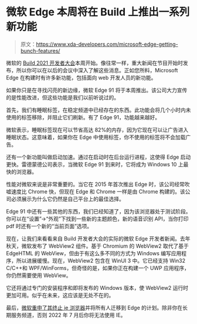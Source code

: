 # 微软 Edge 本周将在 Build 上推出一系列新功能

> 原文：<https://www.xda-developers.com/microsoft-edge-getting-bunch-features/>

微软的 [Build 2021 开发者大会](https://www.xda-developers.com/tag/build-2021/)本周开始。像往常一样，重大新闻在节目开始时发布，所以你可以在以后的会议中深入了解这些消息。正如您所料，Microsoft Edge 在构建时有许多新功能，包括面向 web 开发人员的新功能。

如果你只是在寻找闪亮的新边缘，微软 Edge 91 将于本周推出。该公司大力宣传的是性能改进，但这些功能是我们以前听说过的。

首先，我们有睡眠标签，在稳定频道中已经存在的东西。此功能会将几个小时内未使用的标签移除，并阻止它们刷新。有了 Edge 91，功能越来越好。

微软表示，睡眠标签现在可以节省高达 82%的内存，因为它现在可以让广告进入睡眠状态。这意味着，如果你在 Edge 中使用标签，你不使用的标签将不会加载广告。

还有一个新功能叫做启动加速。通过在启动时在后台运行进程，这使得 Edge 启动更快。雷德蒙德公司表示，当微软 Edge 91 到来时，它将成为 Windows 10 上最快的浏览器。

性能对微软来说是非常重要的。当它在 2015 年首次推出 Edge 时，该公司经常吹嘘速度比 Chrome 快，但现在 Edge 和 Chrome 一样是由 Chrome 构建的。该公司必须展示为什么它仍然是自己平台上的最佳选择。

Edge 91 中还有一些其他的东西，我们已经知道了，因为该浏览器处于测试阶段。你可以在“设置”->“外观”下找到一些新的主题颜色，新的语音识别 API，当你打印 pdf 时还有一个新的“当前页面”选项。

现在，让我们来看看来自 Build 开发者大会的实际的微软 Edge 开发者新闻。去年秋天，微软发布了 WebView2 组件。基于 Chromium 的 WebView2 取代了基于 EdgeHTML 的 WebView，但由于有这么多不同的方式为 Windows 编写应用程序，所以进展缓慢。现在，WebView2 包含在 WinUI 3 中。它已经支持 Win32 C/C++和 WPF/WinForms，但奇怪的是，如果你正在构建一个 UWP 应用程序，你仍然需要使用 WebView。

它还将通过专门的安装程序和即将发布的 Windows 版本，使 WebView2 运行时更加可用。似乎在未来，这应该是无处不在的。

最后，[微软重申了其终止 ie 浏览器](https://www.xda-developers.com/windows-10-preview-without-internet-explorer/)并将所有人迁移到 Edge 的计划。除非你在长期服务频道，否则 2022 年 7 月后你将无法使用 IE。